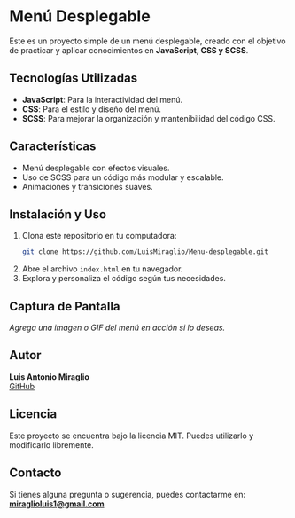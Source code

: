 # Menú Desplegable

Este es un proyecto simple de un menú desplegable, creado con el objetivo de practicar y aplicar conocimientos en **JavaScript, CSS y SCSS**.

## Tecnologías Utilizadas
- **JavaScript**: Para la interactividad del menú.
- **CSS**: Para el estilo y diseño del menú.
- **SCSS**: Para mejorar la organización y mantenibilidad del código CSS.

## Características
- Menú desplegable con efectos visuales.
- Uso de SCSS para un código más modular y escalable.
- Animaciones y transiciones suaves.

## Instalación y Uso
1. Clona este repositorio en tu computadora:
   ```bash
   git clone https://github.com/LuisMiraglio/Menu-desplegable.git
   ```
2. Abre el archivo `index.html` en tu navegador.
3. Explora y personaliza el código según tus necesidades.

## Captura de Pantalla
_Agrega una imagen o GIF del menú en acción si lo deseas._

## Autor
**Luis Antonio Miraglio**  
[GitHub](https://github.com/LuisMiraglio)

## Licencia
Este proyecto se encuentra bajo la licencia MIT. Puedes utilizarlo y modificarlo libremente.

## Contacto
Si tienes alguna pregunta o sugerencia, puedes contactarme en: **miraglioluis1@gmail.com**

